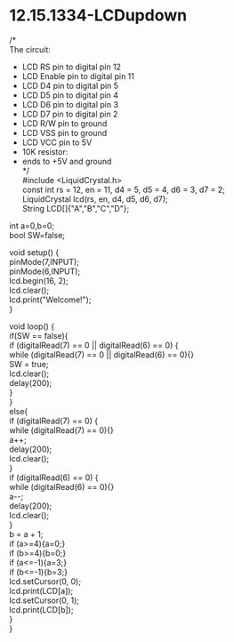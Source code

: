# 12.15.1334-LCDupdown
/*    
  The circuit:  
 * LCD RS pin to digital pin 12  
 * LCD Enable pin to digital pin 11  
 * LCD D4 pin to digital pin 5  
 * LCD D5 pin to digital pin 4  
 * LCD D6 pin to digital pin 3  
 * LCD D7 pin to digital pin 2  
 * LCD R/W pin to ground  
 * LCD VSS pin to ground  
 * LCD VCC pin to 5V  
 * 10K resistor:  
 * ends to +5V and ground  
*/  
#include <LiquidCrystal.h>  
const int rs = 12, en = 11, d4 = 5, d5 = 4, d6 = 3, d7 = 2;  
LiquidCrystal lcd(rs, en, d4, d5, d6, d7);  
String LCD[]{"A","B","C","D"};  
  
int a=0,b=0;  
bool SW=false;  
  
void setup() {  
  pinMode(7,INPUT);  
  pinMode(6,INPUT);  
  lcd.begin(16, 2);  
  lcd.clear();  
  lcd.print("Welcome!");  
}  
  
void loop() {  
    if(SW == false){  
    if (digitalRead(7) == 0 || digitalRead(6) == 0) {  
    while (digitalRead(7) == 0 || digitalRead(6) == 0){}  
    SW = true;  
    lcd.clear();  
    delay(200);  
   }  
    }  
   else{  
     if (digitalRead(7) == 0) {  
        while (digitalRead(7) == 0){}  
         a++;  
         delay(200);  
         lcd.clear();  
      }  
      if (digitalRead(6) == 0) {  
        while (digitalRead(6) == 0){}  
        a--;  
        delay(200);  
        lcd.clear();  
      }  
      b = a + 1;  
     if (a>=4){a=0;}  
     if (b>=4){b=0;}  
     if (a<=-1){a=3;}  
     if (b<=-1){b=3;}  
     lcd.setCursor(0, 0);  
     lcd.print(LCD[a]);  
     lcd.setCursor(0, 1);  
     lcd.print(LCD[b]);  
   }  
}  

